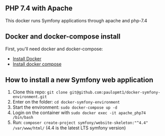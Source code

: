 ## PHP 7.4 with Apache
This docker runs Symfony applications through apache and php-7.4

## Docker and docker-compose install
First, you'll need docker and docker-compose:
- [Install Docker](https://docs.docker.com/install/)
- [Install docker compose](https://docs.docker.com/compose/install/)

## How to install a new Symfony web application

1. Clone this repo: ```git clone git@github.com:paulopmt1/docker-symfony-environment.git```
2. Enter on the folder: ```cd docker-symfony-environment```
3. Start the environment: ```sudo docker-compose up -d```
4. Login on the container with ```sudo docker exec -it apache_php74 /bin/bash```
5. Run: ```composer create-project symfony/website-skeleton:"^4.4" /var/www/html/``` (4.4 is the latest LTS symfony version)
